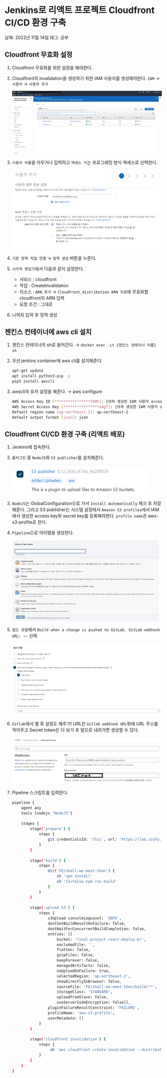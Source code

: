 # Jenkins로 리액트 프로젝트 Cloudfront CI/CD 환경 구축

날짜: 2022년 11월 14일
태그: 공부

## Cloudfront 무효화 설정

1. Cloudfront 무효화를 위한 설정을 해야한다. 
2. Cloudfront의 invalidation을 생성하기 위한 IAM 사용자를 생성해야한다. `IAM` → `사용자` → `사용자 추가`
    
    ![Untitled](../images/Cloudfront_CICD_1.png)
    
3. `사용자 이름`을 아무거나 입력하고 `액세스 키`는 프로그래밍 방식 액세스로 선택한다.
    
    ![Untitled](../images/Cloudfront_CICD_2.png)
    
4. `기존 정책 직접 연결` → `정책 생성` 버튼을 누른다.
5. `시각적 편집기`에서 다음과 같이 설정한다.
    - 서비스 : cloudfront
    - 작업 : CreateInvalidation
    - 리소스 : `ARN 추가` → `CloudFront_distribution ARN 지정`에 무효화할 cloudfront의 ARN 입력
    - 요청 조건 : 그대로
6. 나머지 입력 후 정책 생성

## 젠킨스 컨테이너에 aws cli 설치

1. 젠킨스 컨테이너의 sh로 들어간다. → `docker exec -it {젠킨스 컨테이너 이름} sh`
2. 우선 jenkins container에 aws cli를 설치해준다.
    
    ```bash
    apt-get update
    apt install python3-pip -y
    pip3 install awscli
    ```
    
3. awscli의 유저 설정을 해준다. → aws configure
    
    ```bash
    AWS Access Key ID [****************TUMF]: {아까 생성한 IAM 사용자 access key}
    AWS Secret Access Key [****************uAgT]: {아까 생성한 IAM 사용자 secret key}
    Default region name [ap-northeast-2]: ap-northeast-2
    Default output format [json]: json
    ```
    

## Cloudfront CI/CD 환경 구축 (리액트 배포)

1. Jenkins에 접속한다.
2. `플러그인` 중 `NodeJS`와 `S3 publisher`를 설치해준다. 
    
    ![Untitled](../images/Cloudfront_CICD_3.png)
    
3. `NodeJS`는 GlobalConfiguration으로 가서 `Install Automatically` 체크 후 저장해준다. 그리고 S3 publisher는 시스템 설정에서 `Amazon S3 profiles`에서 IAM에서 생성한 access key와 secret key를 등록해야한다. `profile name`은 aws-s3-profile로 한다.
4. `Pipeline`으로 아이템을 생성한다.
    
    ![Untitled](../images/Cloudfront_CICD_4.png)
    
5. `빌드 유발`에서 `Build when a change is pushed to GitLab. GitLab webhook URL: ~~` 선택
    
    ![Untitled](../images/Cloudfront_CICD_5.png)
    
6. `Gitlab`에서 웹 훅 설정도 해주기! URL은 `Gitlab webhook URL`뒤에 URL 주소를 적어주고 Secret token은 더 보기 후 밑으로 내려가면 생성할 수 있다.
    
    ![Untitled](../images/Cloudfront_CICD_6.png)
    
7. Pipeline 스크립트를 입력한다.
    
    ```bash
    pipeline {
        agent any
        tools {nodejs "NodeJS"}
    
        stages {
            stage('prepare') {
                steps {
                    git credentialsId: 'this', url: 'https://lab.ssafy.com/mungmnb777/aws-cicd-test-repo.git'
                }
            }
            
            stage('build') {
                steps {
                    dir('FE/shall-we-meet-then') {
                        sh 'npm install'
                        sh 'CI=false npm run build'
                    }
                }
            }
            
            stage('upload S3') {
                steps {
                    s3Upload consoleLogLevel: 'INFO', 
                    dontSetBuildResultOnFailure: false, 
                    dontWaitForConcurrentBuildCompletion: false, 
                    entries: [[
                        bucket: 'final-project-react-deploy-kr', 
                        excludedFile: '', 
                        flatten: false, 
                        gzipFiles: false, 
                        keepForever: false, 
                        managedArtifacts: false, 
                        noUploadOnFailure: true, 
                        selectedRegion: 'ap-northeast-2', 
                        showDirectlyInBrowser: false, 
                        sourceFile: 'FE/shall-we-meet-then/build/**', 
                        storageClass: 'STANDARD', 
                        uploadFromSlave: false, 
                        useServerSideEncryption: false]], 
                    pluginFailureResultConstraint: 'FAILURE',
                    profileName: 'aws-s3-profile', 
                    userMetadata: []
                }
            }
            
            stage('cloudfront invalidation') {
                steps {
                     sh 'aws cloudfront create-invalidation --distribution-id E325L50895MPE4 --paths "/*"'
                }
            }
        }
    }
    ```